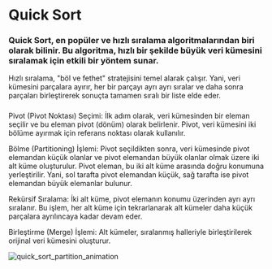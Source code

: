 # Quick Sort
### Quick Sort, en popüler ve hızlı sıralama algoritmalarından biri olarak bilinir. Bu algoritma, hızlı bir şekilde büyük veri kümesini sıralamak için etkili bir yöntem sunar. 
Hızlı sıralama, "böl ve fethet" stratejisini temel alarak çalışır. Yani, veri kümesini parçalara ayırır, her bir parçayı ayrı ayrı sıralar ve daha sonra parçaları birleştirerek sonuçta tamamen sıralı bir liste elde eder.
###

Pivot (Pivot Noktası) Seçimi: İlk adım olarak, veri kümesinden bir eleman seçilir ve bu eleman pivot (dönüm) olarak belirlenir. Pivot, veri kümesini iki bölüme ayırmak için referans noktası olarak kullanılır.

Bölme (Partitioning) İşlemi: Pivot seçildikten sonra, veri kümesinde pivot elemandan küçük olanlar ve pivot elemandan büyük olanlar olmak üzere iki alt küme oluşturulur. Pivot eleman, bu iki alt küme arasında doğru konumuna yerleştirilir. Yani, sol tarafta pivot elemandan küçük, sağ tarafta ise pivot elemandan büyük elemanlar bulunur.

Rekürsif Sıralama: İki alt küme, pivot elemanın konumu üzerinden ayrı ayrı sıralanır. Bu işlem, her alt küme için tekrarlanarak alt kümeler daha küçük parçalara ayrılıncaya kadar devam eder.

Birleştirme (Merge) İşlemi: Alt kümeler, sıralanmış halleriyle birleştirilerek orijinal veri kümesini oluşturur.

![quick_sort_partition_animation](https://github.com/plaree/sorting-algorithms-with-C/assets/57459021/54ddab99-0f12-41ed-8c0b-05a3b1008178)
